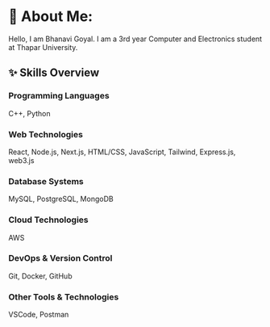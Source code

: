 # 💫 About Me:
Hello, I am Bhanavi Goyal. I am a 3rd year Computer and Electronics student at Thapar University. <br> 
## ✨ Skills Overview

### Programming Languages
C++, Python

### Web Technologies
React, Node.js, Next.js, HTML/CSS, JavaScript, Tailwind, Express.js, web3.js

### Database Systems
MySQL, PostgreSQL, MongoDB

### Cloud Technologies
AWS

### DevOps & Version Control
Git, Docker, GitHub

### Other Tools & Technologies
VSCode, Postman
<br>


<!-- Proudly created with GPRM ( https://gprm.itsvg.in ) -->
